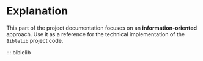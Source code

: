# Explanation

This part of the project documentation focuses on
an **information-oriented** approach. Use it as a
reference for the technical implementation of the
`Biblelib` project code.

::: biblelib

